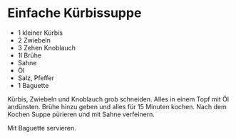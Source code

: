 ﻿# Einfache Kürbissuppe

- 1 kleiner Kürbis
- 2 Zwiebeln
- 3 Zehen Knoblauch
- 1l Brühe
- Sahne
- Öl
- Salz, Pfeffer
- 1 Baguette

Kürbis, Zwiebeln und Knoblauch grob schneiden.
Alles in einem Topf mit Öl andünsten.
Brühe hinzu geben und alles für 15 Minuten kochen.
Nach dem Kochen Suppe pürieren und mit Sahne verfeinern.

Mit Baguette servieren.
